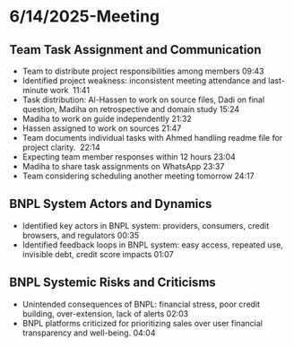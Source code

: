 # 6/14/2025-Meeting

## Team Task Assignment and Communication

- Team to distribute project responsibilities among members 09:43
- Identified project weakness: inconsistent meeting attendance and last-minute work
 11:41
- Task distribution: Al-Hassen to work on source files, Dadi on final question,
 Madiha on retrospective and domain study 15:24
- Madiha to work on guide independently 21:32
- Hassen assigned to work on sources 21:47
- Team documents individual tasks with Ahmed handling readme file for project clarity.
 22:14
- Expecting team member responses within 12 hours 23:04
- Madiha to share task assignments on WhatsApp 23:37
- Team considering scheduling another meeting tomorrow 24:17

## BNPL System Actors and Dynamics

- Identified key actors in BNPL system: providers, consumers, credit browsers, and
 regulators 00:35
- Identified feedback loops in BNPL system: easy access, repeated use, invisible
debt, credit score impacts 01:07

## BNPL Systemic Risks and Criticisms

- Unintended consequences of BNPL: financial stress, poor credit building, over-extension,
 lack of alerts 02:03
- BNPL platforms criticized for prioritizing sales over user financial transparency
 and well-being. 04:04
